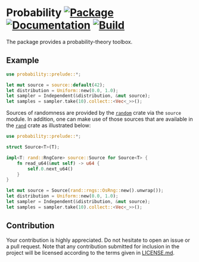 # Probability [![Package][package-img]][package-url] [![Documentation][documentation-img]][documentation-url] [![Build][build-img]][build-url]

The package provides a probability-theory toolbox.

## Example

```rust
use probability::prelude::*;

let mut source = source::default(42);
let distribution = Uniform::new(0.0, 1.0);
let sampler = Independent(&distribution, &mut source);
let samples = sampler.take(10).collect::<Vec<_>>();
```

Sources of randomness are provided by the [`random`][random] crate via the
`source` module. In addition, one can make use of those sources that are
available in the [`rand`][rand] crate as illustrated below:

```rust
use probability::prelude::*;

struct Source<T>(T);

impl<T: rand::RngCore> source::Source for Source<T> {
    fn read_u64(&mut self) -> u64 {
        self.0.next_u64()
    }
}

let mut source = Source(rand::rngs::OsRng::new().unwrap());
let distribution = Uniform::new(0.0, 1.0);
let sampler = Independent(&distribution, &mut source);
let samples = sampler.take(10).collect::<Vec<_>>();
```

## Contribution

Your contribution is highly appreciated. Do not hesitate to open an issue or a
pull request. Note that any contribution submitted for inclusion in the project
will be licensed according to the terms given in [LICENSE.md](LICENSE.md).

[rand]: https://crates.io/crates/rand
[random]: https://crates.io/crates/random

[build-img]: https://github.com/stainless-steel/probability/workflows/build/badge.svg
[build-url]: https://github.com/stainless-steel/probability/actions/workflows/build.yml
[documentation-img]: https://docs.rs/probability/badge.svg
[documentation-url]: https://docs.rs/probability
[package-img]: https://img.shields.io/crates/v/probability.svg
[package-url]: https://crates.io/crates/probability
